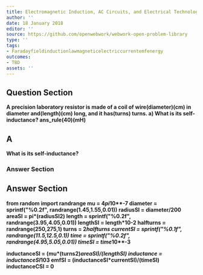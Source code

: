 ```yaml
---
title: Electromagnetic Induction, AC Circuits, and Electrical Technologies - Inductance
author: ''
date: 18 January 2018
editor: ''
source: https://github.com/openwebwork/webwork-open-problem-library
type: ''
tags:
- Faradayfieldinductionlawmagneticelectriccurrentemfenergy
outcomes:
- TBD
assets: ''
---
```


## Question Section 

<b>
A precision laboratory resistor is made of a coil of wire(diameter)(cm) in diameter and(length)(cm) long, and it has(turns) turns.
a) What is its self-inductance?
ans_rule(40)(mH)

## A
What is its self-inductance?
### Answer Section


## Answer Section

from random import randrange
mu = 4*pi*10**-7
diameter = sprintf("%0.2f", randrange(1.45,1.55,0.01))
radiusSI = diameter/200
areaSI = pi*(radiusSI**2)
length = sprintf("%0.2f", randrange(3.95,4.05,0.01))
lengthSI = length*10**-2
halfturns = randrange(250,275,1)
turns = 2*halfturns
currentSI = sprintf("%0.1f", randrange(11.5,12.5,0.1))
time = sprintf("%0.2f", randrange(4.95,5.05,0.01))
timeSI = time*10**-3

inductanceSI = (mu*(turns**2)*areaSI)/(lengthSI)
inductance = inductanceSI*10**3
emfSI = (inductanceSI*currentSI)/(timeSI)
inductanceCSI = 0